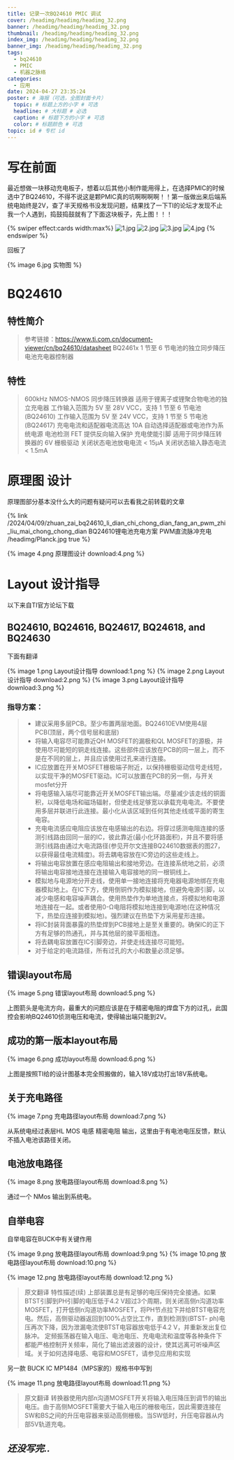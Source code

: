 ```yaml
---
title: 记录一次BQ24610 PMIC 调试
cover: /headimg/headimg/headimg_32.png
banner: /headimg/headimg/headimg_32.png
thumbnail: /headimg/headimg/headimg_32.png
index_img: /headimg/headimg/headimg_32.png
banner_img: /headimg/headimg/headimg_32.png
tags:
  - bq24610
  - PMIC
  - 机器之脉络
categories:
  - 应用
date: 2024-04-27 23:35:24
poster: # 海报（可选，全图封面卡片）
  topic: # 标题上方的小字 # 可选
  headline: # 大标题 # 必选
  caption: # 标题下方的小字 # 可选
  color: # 标题颜色 # 可选
topic: id # 专栏 id
---
```



# 写在前面

最近想做一块移动充电板子，想着以后其他小制作能用得上，在选择PMIC的时候选中了BQ24610，不得不说这是颗PMIC真的坑啊啊啊啊！！第一版做出来后端系统电始终是2V，查了半天规格书没发现问题，结果找了一下TI的论坛才发现不止我一个人遇到，捣鼓捣鼓就有了下面这块板子，先上图！！！

{% swiper effect:cards width:max%}
![1.jpg](1.jpg)
![2.jpg](2.jpg)
![3.jpg](3.jpg)
![4.jpg](4.jpg)
{% endswiper %}

回板了

{% image 6.jpg 实物图 %}




# BQ24610

## 特性简介

> 参考链接：https://www.ti.com.cn/document-viewer/cn/bq24610/datasheet
> BQ2461x 1 节至 6 节电池的独立同步降压电池充电器控制器

## 特性

> 600kHz NMOS-NMOS 同步降压转换器
> 适用于锂离子或锂聚合物电池的独立充电器
> 工作输入范围为 5V 至 28V VCC，支持 1 节至 6 节电池 (BQ24610)
> 工作输入范围为 5V 至 24V VCC，支持 1 节至 5 节电池 (BQ24617)
> 充电电流和适配器电流高达 10A
> 自动选择适配器或电池作为系统电源
> 电池检测
> FET 提供反向输入保护
> 充电使能引脚
> 适用于同步降压转换器的 6V 栅极驱动
> 关闭状态电池放电电流 < 15µA
> 关闭状态输入静态电流 < 1.5mA

# 原理图 设计

原理图部分基本没什么大的问题有疑问可以去看我之前转载的文章

{% link /2024/04/09/zhuan_zai_bq24610_li_dian_chi_chong_dian_fang_an_pwm_zhi_liu_mai_chong_chong_dian BQ24610锂电池充电方案 PWM直流脉冲充电 /headimg/Planck.jpg true %}

{% image 4.png 原理图设计 download:4.png %}

# Layout 设计指导

以下来自TI官方论坛下载

## BQ24610, BQ24616, BQ24617, BQ24618, and BQ24630

下面有翻译

{% image 1.png Layout设计指导 download:1.png %}
{% image 2.png Layout设计指导 download:2.png %}
{% image 3.png Layout设计指导 download:3.png %}

### 指导方案：

> - 建议采用多层PCB。至少布置两层地面。BQ24610EVM使用4层PCB(顶层，两个信号层和底层)
> - 将输入电容尽可能靠近QH MOSFET的漏极和QL MOSFET的源极，并使用尽可能短的铜走线连接。这些部件应该放在PCB的同一层上，而不是在不同的层上，并且应该使用过孔来进行连接。
> - IC应放置在开关MOSFET栅极端子附近，以保持栅极驱动信号走线短，以实现干净的MOSFET驱动。IC可以放置在PCB的另一侧，与开关mosfet分开
> - 将电感输入端尽可能靠近开关MOSFET输出端。尽量减少该走线的铜面积，以降低电场和磁场辐射，但使走线足够宽以承载充电电流。不要使用多层并联进行此连接。最小化从该区域到任何其他走线或平面的寄生电容。
> - 充电电流感应电阻应该放在电感输出的右边。将穿过感测电阻连接的感测引线路由回同一层的IC，彼此靠近(最小化环路面积)，并且不要将感测引线路由通过大电流路径(参见开尔文连接BQ24610数据表的图27，以获得最佳电流精度)。将去耦电容放在IC旁边的这些走线上。
> - 将输出电容放置在感应电阻输出和接地旁边。在连接系统地之前，必须将输出电容接地连接在连接输入电容接地的同一根铜线上。
> - 模拟地与电源地分开走线，使用单一接地连接将充电器电源地绑在充电器模拟地上。在IC下方，使用倒铜作为模拟接地，但避免电源引脚，以减少电感和电容噪声耦合。使用热垫作为单地连接点，将模拟地和电源地连接在一起。或者使用0-Ω电阻将模拟地连接到电源地(在这种情况下，热垫应连接到模拟地)。强烈建议在热垫下方采用星形连接。
> - 将IC封装背面暴露的热垫焊到PCB接地上是至关重要的。确保IC的正下方有足够的热通孔，并与其他层的接平面相连。
> - 将去耦电容放置在IC引脚旁边，并使走线连接尽可能短。
> - 对于给定的电流路径，所有过孔的大小和数量必须足够。

## 错误layout布局

{% image 5.png 错误layout布局 download:5.png %}

上图箭头是电流方向，最重大的问题应该是在于精密电阻的焊盘下方的过孔，此国控会影响BQ24610侦测电压和电流，使得输出端只能到2V。

## 成功的第一版本layout布局

{% image 6.png 成功layout布局 download:6.png %}

上图是按照TI给的设计图基本完全照搬做的，输入18V成功打出18V系统电。

## 关于充电路径

{% image 7.png 充电路径layout布局 download:7.png %}

从系统电经过表层HL MOS 电感 精密电阻 输出，这里由于有电池电压反馈，默认不插入电池该路径关闭。

## 电池放电路径

{% image 8.png 放电路径layout布局 download:8.png %}

通过一个 NMos 输出到系统电。

## 自举电容

自举电容在BUCK中有关键作用

{% image 9.png 放电路径layout布局 download:9.png %}
{% image 10.png 放电路径layout布局 download:10.png %}

{% image 12.png 放电路径layout布局 download:12.png %}

> 原文翻译
> 特性描述(续)
> 上部装置总是有足够的电压保持完全接通。如果BTST引脚到PH引脚的电压低于4.2 V超过3个周期，则关闭高侧n沟道功率MOSFET，打开低侧n沟道功率MOSFET，将PH节点拉下并给BTST电容充电。然后，高侧驱动器返回到100%占空比工作，直到检测到(BTST- ph)电压再次下降，因为泄漏电流使BTST电容器放电低于4.2 V，并重新发出复位脉冲。
> 定频振荡器在输入电压、电池电压、充电电流和温度等各种条件下都能严格控制开关频率，简化了输出滤波器的设计，使其远离可听噪声区域。关于如何选择电感、电容和MOSFET，请参见应用和实现

另一款 BUCK IC MP1484（MPS家的）规格书中写到

{% image 11.png 放电路径layout布局 download:11.png %}

> 原文翻译
> 转换器使用内部n沟道MOSFET开关将输入电压降压到调节的输出电压。由于高侧MOSFET需要大于输入电压的栅极电压，因此需要连接在SW和BS之间的升压电容器来驱动高侧栅极。当SW低时，升压电容器从内部5V轨道充电。

## _还没写完.._

<!-- 
Category：

理论：理论知识技能，技术
应用：应用笔记，实操
折腾：折腾折腾折腾折腾！(其实属于应用，但就是玩！)
方法：方法论（经验谈），如工程方法
工具：针对具体工具的介绍、使用方法、分析适用场景等；使用工具如何如何解决具体问题，应该放在「应用」里
作品：自己的作品（成品）、个人项目日志等
杂谈：生活碎碎念
自然科学：物理，化学，数学
其他：没法分类的东西

Tags

细分领域：机器之脉络(硬件),机器之魂魄(嵌入式软件,机器学习，算法等),机器之骨骼(结构),
形式：日志
具体内容：个人作品、方法论、随笔
语言：python C C# Java Html micropython 微信小程序
IDE：Arduino CUBEIDE Vscode
自然科学：代数 几何 概率 黑洞 白矮星 四维空间...
IC OR IDE : STM32 ESP32 ESP8266 C51 树莓派 RK3399 野火开发版 MIQI
模组：ws2812b
系统：Linux Windows macOS openwrt Docker   termux
游戏：MC
博客：hexo 主题 魔改
折腾系类：黑苹果，整服务器，termux

 -->


